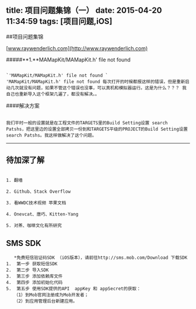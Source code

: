 title: 项目问题集锦（一）
date: 2015-04-20 11:34:59
tags: [项目问题,iOS]
---

##项目问题集锦


[www.raywenderlich.com](http://www.raywenderlich.com)

#####**1.**MAMapKit/MAMapKit.h' file not found

```

`'MAMapKit/MAMapKit.h' file not found `
'MAMapKit/MAMapKit.h' file not found 每次打开的时候都报这样的错误，但是重新启动几次就没有问题，如果不管这个错误也没事，可以真机和模拟器运行。这是为什么？？？ 我自己也重新导入这个框架几遍了，都没有解决。。
```

####解决方案

```

我们平时一般的设置就是在工程文件的TARGETS里的Build Setting设置 search Patshs，把这里边的设置全部拷贝一份到和TARGETS平级的PROJECT的Build Setting设置 search Patshs。我这样做解决了这个问题。 

```

----
待加深了解
----
```

1. 翻墙

2. Github、Stack Overflow

3. 看WWDC技术视频 苹果文档

4. Onevcat、唐巧、Kitten-Yang

5. 对茶、咖啡文化有所研究

```

SMS  SDK
---
```
   *免费短信验证码SDK （iOS版本），请前往http://sms.mob.com/Download 下载SDK
1.  第一步 获取短信SDK
2.  第二步 导入SDK
3.  第三步 添加依赖库文件
4.  第四步 添加初始化代码
5.  第五步 使用SDK提供的API  appKey 和 appSecret的获取：
   （1）到Mob官网注册成为Mob开发者；
   （2）到应用管理后台新建应用。


```
